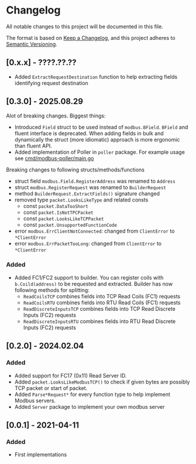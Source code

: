 # Changelog

All notable changes to this project will be documented in this file.

The format is based on [Keep a Changelog](https://keepachangelog.com/en/1.0.0/), and this project adheres
to [Semantic Versioning](https://semver.org/spec/v2.0.0.html).

## [0.x.x] - ????.??.??

* Added `ExtractRequestDestination` function to help extracting fields identifying request destination

## [0.3.0] - 2025.08.29

Alot of breaking changes. Biggest things:

* Introduced `Field` struct to be used instead of `modbus.BField`. `BField` and fluent interface is deprecated. When
  adding fields in bulk and dynamically the struct (more idiomatic) approach is more ergonomic than fluent API.
* Added implementation of Poller in `poller` package. For example usage
  see [cmd/modbus-poller/main.go](cmd/modbus-poller/main.go)

Breaking changes to following structs/methods/functions

* struct field `modbus.Field.RegisterAddress` was renamed to `Address`
* struct `modbus.RegisterRequest` was renamed to `BuilderRequest`
* method `BuilderRequest.ExtractFields()` signature changed
* removed type `packet.LooksLikeType` and related consts
    * const `packet.DataTooShort`
    * const `packet.IsNotTPCPacket`
    * const `packet.LooksLikeTCPPacket`
    * const `packet.UnsupportedFunctionCode`
* error `modbus.ErrClientNotConnected`: changed from `ClientError` to `*ClientError`
* error `modbus.ErrPacketTooLong`: changed from `ClientError` to `*ClientError`

### Added

* Added FC1/FC2 support to builder. You can register coils with `b.Coild(address)` to be requested and extracted.
  Builder has now following methods for splitting:
    * `ReadCoilsTCP` combines fields into TCP Read Coils (FC1) requests
    * `ReadCoilsRTU` combines fields into RTU Read Coils (FC1) requests
    * `ReadDiscreteInputsTCP` combines fields into TCP Read Discrete Inputs (FC2) requests
    * `ReadDiscreteInputsRTU` combines fields into RTU Read Discrete Inputs (FC2) requests

## [0.2.0] - 2024.02.04

### Added

* Added support for FC17 (0x11) Read Server ID.
* Added `packet.LooksLikeModbusTCP()` to check if given bytes are possibly TCP packet or start of packet.
* Added `Parse*Request*` for every function type to help implement Modbus servers.
* Added `Server` package to implement your own modbus server

## [0.0.1] - 2021-04-11

### Added

* First implementations
